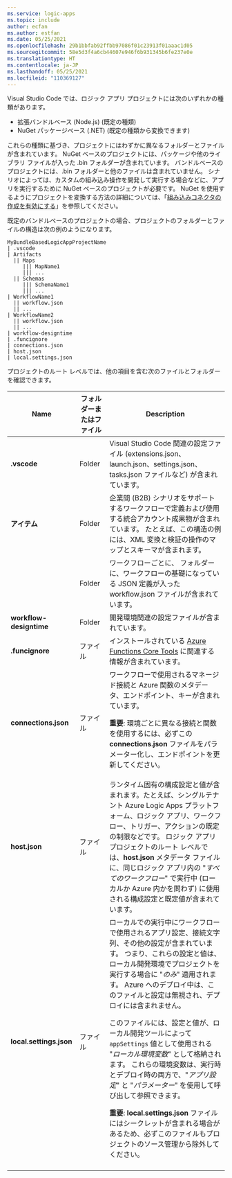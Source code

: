 ```yaml
---
ms.service: logic-apps
ms.topic: include
author: ecfan
ms.author: estfan
ms.date: 05/25/2021
ms.openlocfilehash: 29b1bbfab92ffbb97086f01c23913f01aaac1d05
ms.sourcegitcommit: 58e5d3f4a6cb44607e946f6b931345b6fe237e0e
ms.translationtype: HT
ms.contentlocale: ja-JP
ms.lasthandoff: 05/25/2021
ms.locfileid: "110369127"
---
```

Visual Studio Code では、ロジック アプリ プロジェクトには次のいずれかの種類があります。

* 拡張バンドルベース (Node.js) (既定の種類)
* NuGet パッケージベース (.NET) (既定の種類から変換できます)

これらの種類に基づき、プロジェクトにはわずかに異なるフォルダーとファイルが含まれています。 NuGet ベースのプロジェクトには、パッケージや他のライブラリ ファイルが入った .bin フォルダーが含まれています。 バンドルベースのプロジェクトには、.bin フォルダーと他のファイルは含まれていません。 シナリオによっては、カスタムの組み込み操作を開発して実行する場合などに、アプリを実行するために NuGet ベースのプロジェクトが必要です。 NuGet を使用するようにプロジェクトを変換する方法の詳細については、「[組み込みコネクタの作成を有効にする](../articles/logic-apps/create-single-tenant-workflows-visual-studio-code.md#enable-built-in-connector-authoring)」を参照してください。

既定のバンドルベースのプロジェクトの場合、プロジェクトのフォルダーとファイルの構造は次の例のようになります。

```text
MyBundleBasedLogicAppProjectName
| .vscode
| Artifacts
  || Maps 
     ||| MapName1
     ||| ...
  || Schemas
     ||| SchemaName1
     ||| ...
| WorkflowName1
  || workflow.json
  || ...
| WorkflowName2
  || workflow.json
  || ...
| workflow-designtime
| .funcignore
| connections.json
| host.json
| local.settings.json
```

プロジェクトのルート レベルでは、他の項目を含む次のファイルとフォルダーを確認できます。

| Name | フォルダーまたはファイル | Description |
|------|----------------|-------------|
| **.vscode** | Folder | Visual Studio Code 関連の設定ファイル (extensions.json、launch.json、settings.json、tasks.json ファイルなど) が含まれています。 |
| **アイテム** | Folder | 企業間 (B2B) シナリオをサポートするワークフローで定義および使用する統合アカウント成果物が含まれています。 たとえば、この構造の例には、XML 変換と検証の操作のマップとスキーマが含まれます。 |
| **<WorkflowName>** | Folder | ワークフローごとに、<WorkflowName> フォルダーに、ワークフローの基礎になっている JSON 定義が入った workflow.json ファイルが含まれています。 |
| **workflow-designtime** | Folder | 開発環境関連の設定ファイルが含まれています。 |
| **.funcignore** | ファイル | インストールされている [Azure Functions Core Tools](../articles/azure-functions/functions-run-local.md) に関連する情報が含まれています。 |
| **connections.json** | ファイル | ワークフローで使用されるマネージド接続と Azure 関数のメタデータ、エンドポイント、キーが含まれています。 <p><p>**重要**: 環境ごとに異なる接続と関数を使用するには、必ずこの **connections.json** ファイルをパラメーター化し、エンドポイントを更新してください。 |
| **host.json** | ファイル | ランタイム固有の構成設定と値が含まれます。たとえば、シングルテナント Azure Logic Apps プラットフォーム、ロジック アプリ、ワークフロー、トリガー、アクションの既定の制限などです。 ロジック アプリ プロジェクトのルート レベルでは、**host.json** メタデータ ファイルに、同じロジック アプリ内の "*すべてのワークフロー*" で実行中 (ローカルか Azure 内かを問わず) に使用される構成設定と既定値が含まれています。 |
| **local.settings.json** | ファイル | ローカルでの実行中にワークフローで使用されるアプリ設定、接続文字列、その他の設定が含まれています。 つまり、これらの設定と値は、ローカル開発環境でプロジェクトを実行する場合に "*のみ*" 適用されます。 Azure へのデプロイ中は、このファイルと設定は無視され、デプロイには含まれません。 <p><p>このファイルには、設定と値が、ローカル開発ツールによって `appSettings` 値として使用される "*ローカル環境変数*" として格納されます。 これらの環境変数は、実行時とデプロイ時の両方で、"*アプリ設定*" と "*パラメーター*" を使用して呼び出して参照できます。 <p><p>**重要**: **local.settings.json** ファイルにはシークレットが含まれる場合があるため、必ずこのファイルもプロジェクトのソース管理から除外してください。 |
||||